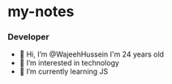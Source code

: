 # my-notes
### Developer
- 👋 Hi, I’m @WajeehHussein I'm 24 years old
- 👀 I’m interested in technology
- 🌱 I’m currently learning JS
